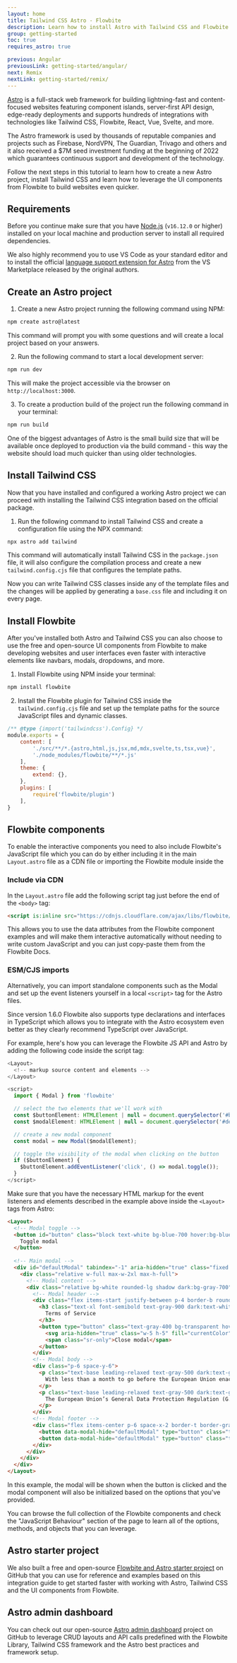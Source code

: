 ```yaml
---
layout: home
title: Tailwind CSS Astro - Flowbite
description: Learn how to install Astro with Tailwind CSS and Flowbite and start building modern websites with a lightning fast and content-focused web framework
group: getting-started
toc: true
requires_astro: true

previous: Angular
previousLink: getting-started/angular/
next: Remix
nextLink: getting-started/remix/
---
```


[Astro](https://astro.build) is a full-stack web framework for building lightning-fast and content-focused websites featuring component islands, server-first API design, edge-ready deployments and supports hundreds of integrations with technologies like Tailwind CSS, Flowbite, React, Vue, Svelte, and more.

The Astro framework is used by thousands of reputable companies and projects such as Firebase, NordVPN, The Guardian, Trivago and others and it also received a $7M seed investment funding at the beginning of 2022 which guarantees continuous support and development of the technology.

Follow the next steps in this tutorial to learn how to create a new Astro project, install Tailwind CSS and learn how to leverage the UI components from Flowbite to build websites even quicker.

## Requirements

Before you continue make sure that you have [Node.js](https://nodejs.org/en/) (`v16.12.0` or higher) installed on your local machine and production server to install all required dependencies.

We also highly recommend you to use VS Code as your standard editor and to install the official [language support extension for Astro](https://marketplace.visualstudio.com/items?itemName=astro-build.astro-vscode) from the VS Marketplace released by the original authors.

## Create an Astro project

1. Create a new Astro project running the following command using NPM:

```bash
npm create astro@latest
```

This command will prompt you with some questions and will create a local project based on your answers.

2. Run the following command to start a local development server:

```bash
npm run dev
```

This will make the project accessible via the browser on `http://localhost:3000`.

3. To create a production build of the project run the following command in your terminal:

```bash
npm run build
```

One of the biggest advantages of Astro is the small build size that will be available once deployed to production via the build command - this way the website should load much quicker than using older technologies.

## Install Tailwind CSS

Now that you have installed and configured a working Astro project we can proceed with installing the Tailwind CSS integration based on the official package.

1. Run the following command to install Tailwind CSS and create a configuration file using the NPX command:

```bash
npx astro add tailwind
```

This command will automatically install Tailwind CSS in the `package.json` file, it will also configure the compilation process and create a new `tailwind.config.cjs` file that configures the template paths.

Now you can write Tailwind CSS classes inside any of the template files and the changes will be applied by generating a `base.css` file and including it on every page.

## Install Flowbite

After you've installed both Astro and Tailwind CSS you can also choose to use the free and open-source UI components from Flowbite to make developing websites and user interfaces even faster with interactive elements like navbars, modals, dropdowns, and more.

1. Install Flowbite using NPM inside your terminal:

```bash
npm install flowbite
```

2. Install the Flowbite plugin for Tailwind CSS inside the `tailwind.config.cjs` file and set up the template paths for the source JavaScript files and dynamic classes.

```javascript
/** @type {import('tailwindcss').Config} */
module.exports = {
	content: [
		'./src/**/*.{astro,html,js,jsx,md,mdx,svelte,ts,tsx,vue}',
		'./node_modules/flowbite/**/*.js'
	],
	theme: {
		extend: {},
	},
	plugins: [
		require('flowbite/plugin')
	],
}
```

## Flowbite components

To enable the interactive components you need to also include Flowbite's JavaScript file which you can do by either including it in the main `Layout.astro` file as a CDN file or importing the Flowbite module inside the 

### Include via CDN

In the `Layout.astro` file add the following script tag just before the end of the `<body>` tag:

```html
<script is:inline src="https://cdnjs.cloudflare.com/ajax/libs/flowbite/1.8.0/flowbite.min.js"></script>
```

This allows you to use the data attributes from the Flowbite component examples and will make them interactive automatically without needing to write custom JavaScript and you can just copy-paste them from the Flowbite Docs.

### ESM/CJS imports

Alternatively, you can import standalone components such as the Modal and set up the event listeners yourself in a local `<script>` tag for the Astro files. 

Since version 1.6.0 Flowbite also supports type declarations and interfaces in TypeScript which allows you to integrate with the Astro ecosystem even better as they clearly recommend TypeScript over JavaScript.

For example, here's how you can leverage the Flowbite JS API and Astro by adding the following code inside the script tag:

```javascript
<Layout>
  <!-- markup source content and elements -->
</Layout>

<script>
  import { Modal } from 'flowbite'

  // select the two elements that we'll work with
  const $buttonElement: HTMLElement | null = document.querySelector('#button');
  const $modalElement: HTMLElement | null = document.querySelector('#defaultModal');

  // create a new modal component
  const modal = new Modal($modalElement);

  // toggle the visibility of the modal when clicking on the button
  if ($buttonElement) {
    $buttonElement.addEventListener('click', () => modal.toggle());
  }
</script>
```

Make sure that you have the necessary HTML markup for the event listeners and elements described in the example above inside the `<Layout>` tags from Astro:

```html
<Layout>
  <!-- Modal toggle -->
  <button id="button" class="block text-white bg-blue-700 hover:bg-blue-800 focus:ring-4 focus:outline-none focus:ring-blue-300 font-medium rounded-lg text-sm px-5 py-2.5 text-center dark:bg-blue-600 dark:hover:bg-blue-700 dark:focus:ring-blue-800" type="button">
    Toggle modal
  </button>
  
  <!-- Main modal -->
  <div id="defaultModal" tabindex="-1" aria-hidden="true" class="fixed top-0 left-0 right-0 z-50 hidden w-full p-4 overflow-x-hidden overflow-y-auto md:inset-0 h-[calc(100%-1rem)] max-h-full">
    <div class="relative w-full max-w-2xl max-h-full">
      <!-- Modal content -->
      <div class="relative bg-white rounded-lg shadow dark:bg-gray-700">
        <!-- Modal header -->
        <div class="flex items-start justify-between p-4 border-b rounded-t dark:border-gray-600">
          <h3 class="text-xl font-semibold text-gray-900 dark:text-white">
            Terms of Service
          </h3>
          <button type="button" class="text-gray-400 bg-transparent hover:bg-gray-200 hover:text-gray-900 rounded-lg text-sm p-1.5 ml-auto inline-flex items-center dark:hover:bg-gray-600 dark:hover:text-white" data-modal-hide="defaultModal">
            <svg aria-hidden="true" class="w-5 h-5" fill="currentColor" viewBox="0 0 20 20" xmlns="http://www.w3.org/2000/svg"><path fill-rule="evenodd" d="M4.293 4.293a1 1 0 011.414 0L10 8.586l4.293-4.293a1 1 0 111.414 1.414L11.414 10l4.293 4.293a1 1 0 01-1.414 1.414L10 11.414l-4.293 4.293a1 1 0 01-1.414-1.414L8.586 10 4.293 5.707a1 1 0 010-1.414z" clip-rule="evenodd"></path></svg>
            <span class="sr-only">Close modal</span>
          </button>
        </div>
        <!-- Modal body -->
        <div class="p-6 space-y-6">
          <p class="text-base leading-relaxed text-gray-500 dark:text-gray-400">
            With less than a month to go before the European Union enacts new consumer privacy laws for its citizens, companies around the world are updating their terms of service agreements to comply.
          </p>
          <p class="text-base leading-relaxed text-gray-500 dark:text-gray-400">
            The European Union’s General Data Protection Regulation (G.D.P.R.) goes into effect on May 25 and is meant to ensure a common set of data rights in the European Union. It requires organizations to notify users as soon as possible of high-risk data breaches that could personally affect them.
          </p>
        </div>
        <!-- Modal footer -->
        <div class="flex items-center p-6 space-x-2 border-t border-gray-200 rounded-b dark:border-gray-600">
          <button data-modal-hide="defaultModal" type="button" class="text-white bg-blue-700 hover:bg-blue-800 focus:ring-4 focus:outline-none focus:ring-blue-300 font-medium rounded-lg text-sm px-5 py-2.5 text-center dark:bg-blue-600 dark:hover:bg-blue-700 dark:focus:ring-blue-800">I accept</button>
          <button data-modal-hide="defaultModal" type="button" class="text-gray-500 bg-white hover:bg-gray-100 focus:ring-4 focus:outline-none focus:ring-blue-300 rounded-lg border border-gray-200 text-sm font-medium px-5 py-2.5 hover:text-gray-900 focus:z-10 dark:bg-gray-700 dark:text-gray-300 dark:border-gray-500 dark:hover:text-white dark:hover:bg-gray-600 dark:focus:ring-gray-600">Decline</button>
        </div>
      </div>
    </div>
  </div>
</Layout>
```

In this example, the modal will be shown when the button is clicked and the modal component will also be initialized based on the options that you've provided.

You can browse the full collection of the Flowbite components and check the "JavaScript Behaviour" section of the page to learn all of the options, methods, and objects that you can leverage.

## Astro starter project

We also built a free and open-source [Flowbite and Astro starter project](https://github.com/themesberg/tailwind-astro-starter) on GitHub that you can use for reference and examples based on this integration guide to get started faster with working with Astro, Tailwind CSS and the UI components from Flowbite.

## Astro admin dashboard

You can check out our open-source [Astro admin dashboard](https://github.com/themesberg/flowbite-astro-admin-dashboard) project on GitHub to leverage CRUD layouts and API calls predefined with the Flowbite Library, Tailwind CSS framework and the Astro best practices and framework setup.